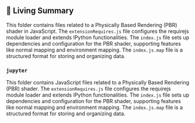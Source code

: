 

<!-- Living README Summary -->
## 🌳 Living Summary

This folder contains files related to a Physically Based Rendering (PBR) shader in JavaScript. The `extensionRequires.js` file configures the requirejs module loader and extends IPython functionalities. The `index.js` file sets up dependencies and configuration for the PBR shader, supporting features like normal mapping and environment mapping. The `index.js.map` file is a structured format for storing and organizing data.


### `jupyter`

This folder contains JavaScript files related to a Physically Based Rendering (PBR) shader. The `extensionRequires.js` file configures the requirejs module loader and extends IPython functionalities. The `index.js` file sets up dependencies and configuration for the PBR shader, supporting features like normal mapping and environment mapping. The `index.js.map` file is a structured format for storing and organizing data.

<!-- Living README Summary -->